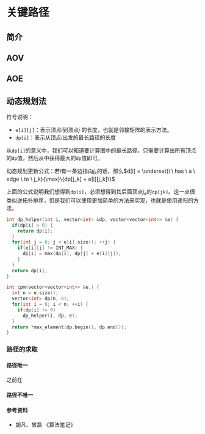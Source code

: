 # 关键路径

## 简介

## AOV

## AOE

## 动态规划法

符号说明：
- `e[i][j]`：表示顶点$i$到顶点$j$ 的长度，也就是邻接矩阵的表示方法。
- `dp[i]`：表示从顶点$i$出发的最长路径的长度

从`dp[i]`的意义中，我们可以知道要计算图中的最长路径，只需要计算出所有顶点的`dp`值，然后从中获得最大的`dp`值即可。

动态规划更新公式：若$i$有一条边指向$j_k$的话，那么$d[i] = \underset{i \ has \ a \ edge \ to \ j_k}{\max}\{dp[j_k] + e[i][j_k]\}$

上面的公式说明我们想得到`dp[i]`，必须想得到其后面顶点$j_k$的`dp[jk]`。这一点很类似逆拓扑排序，但是我们可以使用更加简单的方法来实现，也就是使用递归的方法。

```cpp
int dp_helper(int i, vector<int> &dp, vector<vector<int>> &e) {
  if(dp[i] > 0) {
    return dp[i];
  }
  for(int j = 0; j < e[i].size(); ++j) {
    if(e[i][j] != INT_MAX) {
      dp[i] = max(dp[i], dp[j] + e[i][j]);
    }
  }
  return dp[i];
}

int cpm(vector<vector<int>> &e,) {
  int n = e.size();
  vector<int> dp(n, 0);
  for(int i = 0; i < n; ++i) {
    if(dp[i] != 0)
      dp_helper(i, dp, e);
  }
  return *max_element(dp.begin(), dp.end());
}
```

### 路径的求取

#### 路径唯一

之前在

#### 路径不唯一

#### 参考资料

- 胡凡、曾磊 《算法笔记》